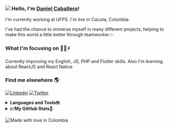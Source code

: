 ### <img src="https://media.giphy.com/media/hvRJCLFzcasrR4ia7z/giphy.gif" width="30px"> Hello, I'm [Daniel Caballero](https://danielcaballero.herokuapp.com)!

I'm currently working at UFPS. I´m live in Cúcuta, Colombia.

I've had the chance to immerse myself in many different projects, helping to make this world a little better through teamworker.✨

### What I'm focusing on 🧑‍💻⚡️

Currently improving my English, JS, PHP and Flutter skills. Also I'm learning about ReactJS and React Native <br />

### Find me elsewhere 🌎

[![Linkedin](https://img.shields.io/badge/-danielcaballero-blue?style=flat-square&logo=Linkedin&logoColor=white&link=https://www.linkedin.com/in/danielcaballero796/)](https://www.linkedin.com/in/danielcaballero796/) 
[![Twitter](https://img.shields.io/badge/-Twitter-1ca0f1?style=flat-square&labelColor=1ca0f1&logo=twitter&logoColor=white&link=https://twitter.com/_dan796)](https://twitter.com/_dan796)

<details>

<summary><b>Languages and Tools🤓</b>: </summary>
<br>

**Back-end**

<code><img height="20" src="https://raw.githubusercontent.com/github/explore/80688e429a7d4ef2fca1e82350fe8e3517d3494d/topics/java/java.png"></code>
<code><img height="20" src="https://raw.githubusercontent.com/github/explore/80688e429a7d4ef2fca1e82350fe8e3517d3494d/topics/php/php.png"></code>
<code><img height="20" src="https://raw.githubusercontent.com/github/explore/80688e429a7d4ef2fca1e82350fe8e3517d3494d/topics/laravel/laravel.png"></code>
<code><img height="20" src="https://raw.githubusercontent.com/github/explore/80688e429a7d4ef2fca1e82350fe8e3517d3494d/topics/nodejs/nodejs.png"></code>
  
**Front-End** 

<code><img height="20" src="https://raw.githubusercontent.com/github/explore/80688e429a7d4ef2fca1e82350fe8e3517d3494d/topics/javascript/javascript.png"></code>
<code><img height="20" src="https://raw.githubusercontent.com/github/explore/80688e429a7d4ef2fca1e82350fe8e3517d3494d/topics/css/css.png"></code>
<code><img height="20" src="https://raw.githubusercontent.com/github/explore/80688e429a7d4ef2fca1e82350fe8e3517d3494d/topics/html/html.png"></code>
<code><img height="20" src="https://raw.githubusercontent.com/github/explore/80688e429a7d4ef2fca1e82350fe8e3517d3494d/topics/firebase/firebase.png"></code>
<code><img height="20" src="https://raw.githubusercontent.com/github/explore/80688e429a7d4ef2fca1e82350fe8e3517d3494d/topics/react/react.png"></code>

**Mobile**

<code><img height="20" src="https://raw.githubusercontent.com/github/explore/80688e429a7d4ef2fca1e82350fe8e3517d3494d/topics/flutter/flutter.png"></code>
<code><img height="20" src="https://raw.githubusercontent.com/github/explore/80688e429a7d4ef2fca1e82350fe8e3517d3494d/topics/react/react.png"></code>

**Database**

<code><img height="20" src="https://raw.githubusercontent.com/github/explore/80688e429a7d4ef2fca1e82350fe8e3517d3494d/topics/mysql/mysql.png"></code>
<code><img height="20" src="https://raw.githubusercontent.com/github/explore/80688e429a7d4ef2fca1e82350fe8e3517d3494d/topics/sql/sql.png"></code>

**VCS**

<a href="https://gitlab.com/" title="GitLab"> :octocat: </a>
<a href="https://gitlab.com/" title="GitLab"><img src="https://github.com/hussainweb/hussainweb/blob/main/icons/gitlab.png" /></a>

**IDS**

<a href="https://code.visualstudio.com/" title="Visual Studio Code"><img src="https://github.com/hussainweb/hussainweb/blob/main/icons/vscode.png" /></a>
<a href="https://www.jetbrains.com/phpstorm/" title="PHPStorm"><img src="https://github.com/hussainweb/hussainweb/blob/main/icons/phpstorm.png" /></a>

</details>

<details>

<summary><b>📈My GitHub Stats🧠</b>: </summary>

<p align="center">
  
<img src="https://github-readme-stats.vercel.app/api?username=danielcaballero796&show_icons=true&theme=gotham" alt="danielcaballero796" />
<br>
<img src = "https://github-readme-stats.vercel.app/api/top-langs/?username=danielcaballero796&hide=css,java,html&theme=gotham">

</p>

[![trophy](https://github-profile-trophy.vercel.app/?username=danielcaballero796)](https://github.com/danielcaballero796/github-profile-trophy) 

</details>

<p align="center">
  
![Made with love in Colombia](https://madewithlove.now.sh/co?heart=true&template=for-the-badge)
  
</p>
